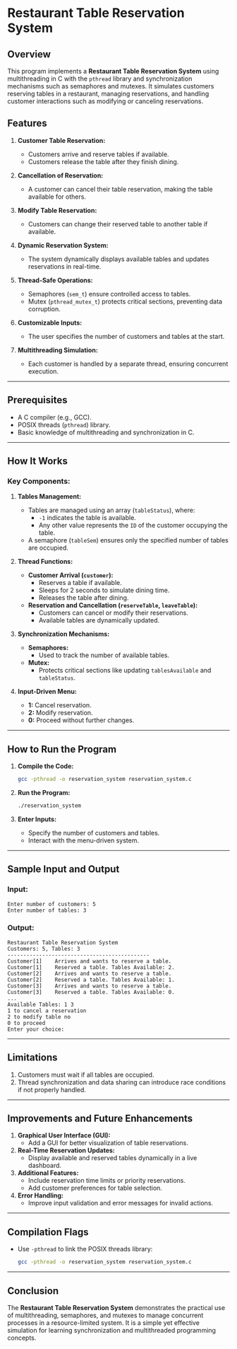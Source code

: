 # Restaurant Table Reservation System

## Overview

This program implements a **Restaurant Table Reservation System** using multithreading in C with the `pthread` library and synchronization mechanisms such as semaphores and mutexes. It simulates customers reserving tables in a restaurant, managing reservations, and handling customer interactions such as modifying or canceling reservations.

## Features

1. **Customer Table Reservation:**
   - Customers arrive and reserve tables if available.
   - Customers release the table after they finish dining.

2. **Cancellation of Reservation:**
   - A customer can cancel their table reservation, making the table available for others.

3. **Modify Table Reservation:**
   - Customers can change their reserved table to another table if available.

4. **Dynamic Reservation System:**
   - The system dynamically displays available tables and updates reservations in real-time.

5. **Thread-Safe Operations:**
   - Semaphores (`sem_t`) ensure controlled access to tables.
   - Mutex (`pthread_mutex_t`) protects critical sections, preventing data corruption.

6. **Customizable Inputs:**
   - The user specifies the number of customers and tables at the start.

7. **Multithreading Simulation:**
   - Each customer is handled by a separate thread, ensuring concurrent execution.

---

## Prerequisites

- A C compiler (e.g., GCC).
- POSIX threads (`pthread`) library.
- Basic knowledge of multithreading and synchronization in C.

---

## How It Works

### Key Components:

1. **Tables Management:**
   - Tables are managed using an array (`tableStatus`), where:
     - `-1` indicates the table is available.
     - Any other value represents the `ID` of the customer occupying the table.
   - A semaphore (`tableSem`) ensures only the specified number of tables are occupied.

2. **Thread Functions:**
   - **Customer Arrival (`customer`):**
     - Reserves a table if available.
     - Sleeps for 2 seconds to simulate dining time.
     - Releases the table after dining.
   - **Reservation and Cancellation (`reserveTable`, `leaveTable`):**
     - Customers can cancel or modify their reservations.
     - Available tables are dynamically updated.

3. **Synchronization Mechanisms:**
   - **Semaphores:**
     - Used to track the number of available tables.
   - **Mutex:**
     - Protects critical sections like updating `tablesAvailable` and `tableStatus`.

4. **Input-Driven Menu:**
   - **1:** Cancel reservation.
   - **2:** Modify reservation.
   - **0:** Proceed without further changes.

---

## How to Run the Program

1. **Compile the Code:**
   ```bash
   gcc -pthread -o reservation_system reservation_system.c
   ```

2. **Run the Program:**
   ```bash
   ./reservation_system
   ```

3. **Enter Inputs:**
   - Specify the number of customers and tables.
   - Interact with the menu-driven system.

---

## Sample Input and Output

### Input:
```
Enter number of customers: 5
Enter number of tables: 3
```

### Output:
```
Restaurant Table Reservation System
Customers: 5, Tables: 3
---------------------------------------------
Customer[1]    Arrives and wants to reserve a table.
Customer[1]    Reserved a table. Tables Available: 2.
Customer[2]    Arrives and wants to reserve a table.
Customer[2]    Reserved a table. Tables Available: 1.
Customer[3]    Arrives and wants to reserve a table.
Customer[3]    Reserved a table. Tables Available: 0.
...
Available Tables: 1 3
1 to cancel a reservation
2 to modify table no
0 to proceed
Enter your choice: 
```

---

## Limitations

1. Customers must wait if all tables are occupied.
2. Thread synchronization and data sharing can introduce race conditions if not properly handled.

---

## Improvements and Future Enhancements

1. **Graphical User Interface (GUI):**
   - Add a GUI for better visualization of table reservations.
2. **Real-Time Reservation Updates:**
   - Display available and reserved tables dynamically in a live dashboard.
3. **Additional Features:**
   - Include reservation time limits or priority reservations.
   - Add customer preferences for table selection.
4. **Error Handling:**
   - Improve input validation and error messages for invalid actions.

---

## Compilation Flags

- Use `-pthread` to link the POSIX threads library:
  ```bash
  gcc -pthread -o reservation_system reservation_system.c
  ```

---

## Conclusion

The **Restaurant Table Reservation System** demonstrates the practical use of multithreading, semaphores, and mutexes to manage concurrent processes in a resource-limited system. It is a simple yet effective simulation for learning synchronization and multithreaded programming concepts.
